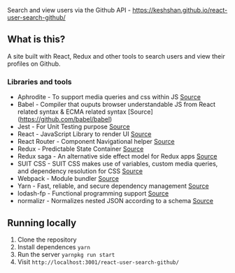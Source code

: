 Search and view users via the Github API - https://keshshan.github.io/react-user-search-github/

## What is this?

A site built with React, Redux and other tools to search users and
view their profiles on Github.

### Libraries and tools

* Aphrodite - To support media queries and css within JS [Source](https://github.com/Khan/aphrodite)
* Babel - Compiler that ouputs browser understandable JS from React related syntax & ECMA related syntax [Source] (https://github.com/babel/babel)
* Jest - For Unit Testing purpose [Source](https://github.com/facebook/jest)
* React - JavaScript Library to render UI [Source](https://github.com/facebook/react)
* React Router - Component Navigational helper [Source](https://github.com/ReactTraining/react-router)
* Redux - Predictable State Container [Source](https://github.com/reduxjs/redux)
* Redux saga - An alternative side effect model for Redux apps [Source](https://github.com/redux-saga/redux-saga)
* SUIT CSS - SUIT CSS makes use of variables, custom media queries, and dependency resolution for CSS [Source](https://github.com/suitcss/suit)
* Webpack - Module bundler [Source](https://github.com/webpack/webpack)
* Yarn - Fast, reliable, and secure dependency management [Source](https://github.com/yarnpkg/yarn)
* lodash-fp - Functional programming support [Source](https://github.com/lodash/lodash/wiki/FP-Guide)
* normalizr - Normalizes nested JSON according to a schema [Source](https://github.com/paularmstrong/normalizr)

## Running locally

1. Clone the repository
1. Install dependences `yarn`
1. Run the server `yarnpkg run start`
1. Visit `http://localhost:3001/react-user-search-github/`
